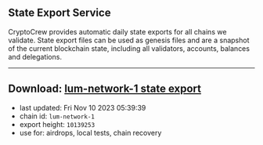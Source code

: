 ## State Export Service
CryptoCrew provides automatic daily state exports for all chains we validate. State export files can be used as genesis files and are a snapshot of the current blockchain state, including all validators, accounts, balances and delegations.

---
**Download: [lum-network-1 state export](https://dl.ccvalidators.com/SERVICE/lumnetwork/lum-network-1_export_10139253.json)**
---

- last updated: Fri Nov 10 2023 05:39:39
- chain id: `lum-network-1`
- export height: `10139253`
- use for: airdrops, local tests, chain recovery
